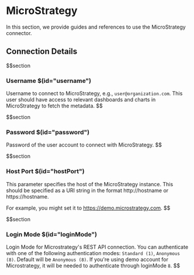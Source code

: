 # MicroStrategy

In this section, we provide guides and references to use the MicroStrategy connector.

## Connection Details

$$section
### Username $(id="username")

Username to connect to MicroStrategy, e.g., `user@organization.com`. This user should have access to relevant dashboards and charts in MicroStrategy to fetch the metadata.
$$

$$section
### Password $(id="password")

Password of the user account to connect with MicroStrategy.
$$

$$section
### Host Port $(id="hostPort")

This parameter specifies the host of the MicroStrategy instance. This should be specified as a URI string in the format http://hostname or https://hostname.

For example, you might set it to https://demo.microstrategy.com.
$$

$$section
### Login Mode $(id="loginMode")

Login Mode for Microstrategy's REST API connection. You can authenticate with one of the following authentication modes: `Standard (1)`, `Anonymous (8)`. Default will be `Anonymous (8)`.
If you're using demo account for Microstrategy, it will be needed to authenticate through loginMode `8`.
$$
